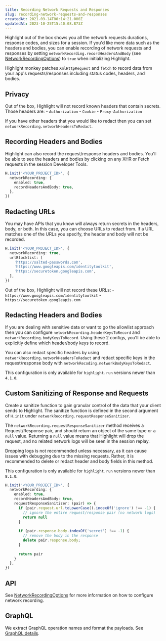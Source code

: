 ```yaml
---
title: Recording Network Requests and Responses
slug: recording-network-requests-and-responses
createdAt: 2021-09-14T00:14:21.000Z
updatedAt: 2023-10-25T15:40:08.873Z
---
```


Highlight out of the box shows you all the network requests durations, response codes, and sizes for a session. If you'd like more data such as the headers and bodies, you can enable recording of network requests and responses by setting `networkRecording.recordHeadersAndBody` (see [NetworkRecordingOptions](../../../sdk/client.md#Hinit)) to `true` when initializing Highlight.

Highlight monkey patches `XmlHttpRequest` and `fetch` to record data from your app's requests/responses including status codes, headers, and bodies.

## Privacy

Out of the box, Highlight will not record known headers that contain secrets. Those headers are:
\- `Authorization`
\- `Cookie`
\- `Proxy-Authorization`

If you have other headers that you would like to redact then you can set `networkRecording.networkHeadersToRedact`.

## Recording Headers and Bodies

Highlight can also record the request/response headers and bodies. You'll be able to see the headers and bodies by clicking on any XHR or Fetch requests in the session Developer Tools.

```typescript
H.init('<YOUR_PROJECT_ID>', {
  networkRecording: {
    enabled: true,
    recordHeadersAndBody: true,
  },
})
```

## Redacting URLs

You may have APIs that you know will always return secrets in the headers, body, or both. In this case, you can choose URLs to redact from. If a URL matches one of the URLs you specify, the header and body will not be recorded.

```typescript
H.init('<YOUR_PROJECT_ID>', {
  networkRecording: true,
  urlBlocklist: [
    'https://salted-passwords.com',
    'https://www.googleapis.com/identitytoolkit',
    'https://securetoken.googleapis.com',
  ],
})
```

Out of the box, Highlight will not record these URLs:
\- `https://www.googleapis.com/identitytoolkit`
\- `https://securetoken.googleapis.com`

## Redacting Headers and Bodies

If you are dealing with sensitive data or want to go the allowlist approach then you can configure `networkRecording.headerKeysToRecord` and `networkRecording.bodyKeysToRecord`. Using these 2 configs, you'll be able to explicitly define which header/body keys to record.

You can also redact specific headers by using `networkRecording.networkHeadersToRedact` and redact specific keys in the request/response body with `networkRecoding.networkBodyKeysToRedact`.

This configuration is only available for `highlight.run` versions newer than `4.1.0`.

## Custom Sanitizing of Response and Requests

Create a sanitize function to gain granular control of the data that your client sends to Highlight. The sanitize function is defined in the second argument of `H.init` under `networkRecording.requestResponseSanitizer`.

The `networkRecording.requestResponseSanitizer` method receives a Request/Response pair, and should return an object of the same type or a `null` value. Returning a `null` value means that Highlight will drop the request, and no related network logs will be seen in the session replay.

Dropping logs is not recommended unless necessary, as it can cause issues with debugging due to the missing requests. Rather, it is recommended to delete or redact header and body fields in this method.

This configuration is only available for `highlight.run` versions newer than `8.1.0`.

```typescript
H.init('<YOUR_PROJECT_ID>', {
  networkRecording: {
    enabled: true,
    recordHeadersAndBody: true,
    requestResponseSanitizer: (pair) => {
      if (pair.request.url.toLowerCase().indexOf('ignore') !== -1) {
        // ignore the entire request/response pair (no network logs)
        return null
      }
	 
      if (pair.response.body.indexOf('secret') !== -1) {
        // remove the body in the response
        delete pair.response.body;
      }
	 
      return pair
    }
  },
})
```

## API

See [NetworkRecordingOptions](../../../sdk/client.md) for more information on how to configure network recording.

## GraphQL

We extract GraphQL operation names and format the payloads. See [GraphQL details](../../../general/6_product-features/1_session-replay/graphql.md).
